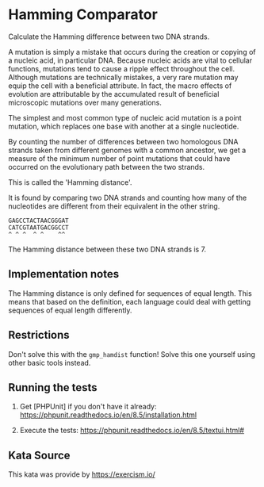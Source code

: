 # Hamming Comparator

Calculate the Hamming difference between two DNA strands.

A mutation is simply a mistake that occurs during the creation or
copying of a nucleic acid, in particular DNA. Because nucleic acids are
vital to cellular functions, mutations tend to cause a ripple effect
throughout the cell. Although mutations are technically mistakes, a very
rare mutation may equip the cell with a beneficial attribute. In fact,
the macro effects of evolution are attributable by the accumulated
result of beneficial microscopic mutations over many generations.

The simplest and most common type of nucleic acid mutation is a point
mutation, which replaces one base with another at a single nucleotide.

By counting the number of differences between two homologous DNA strands
taken from different genomes with a common ancestor, we get a measure of
the minimum number of point mutations that could have occurred on the
evolutionary path between the two strands.

This is called the 'Hamming distance'.

It is found by comparing two DNA strands and counting how many of the
nucleotides are different from their equivalent in the other string.

    GAGCCTACTAACGGGAT
    CATCGTAATGACGGCCT
    ^ ^ ^  ^ ^    ^^

The Hamming distance between these two DNA strands is 7.

## Implementation notes

The Hamming distance is only defined for sequences of equal length. This means that based on the definition, each language could deal with getting sequences of equal length differently.

## Restrictions

Don't solve this with the `gmp_hamdist` function!
Solve this one yourself using other basic tools instead.

## Running the tests

1. Get [PHPUnit] if you don't have it already:
https://phpunit.readthedocs.io/en/8.5/installation.html

2. Execute the tests:
https://phpunit.readthedocs.io/en/8.5/textui.html#

## Kata Source
This kata was provide by https://exercism.io/